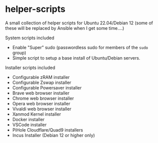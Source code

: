 # helper-scripts

A small collection of helper scripts for Ubuntu 22.04/Debian 12 (some of these will be replaced by Ansible when I get some time....)

System scripts included

- Enable "Super" sudo (passwordless sudo for members of the `sudo` group)
- Simple script to setup a base install of Ubuntu/Debian servers.

Installer scripts included

- Configurable zRAM installer
- Configurable Zswap installer
- Configurable Powersaver installer
- Brave web browser installer
- Chrome web browser installer
- Opera web browser installer
- Vivaldi web browser installer
- Xanmod Kernel installer
- Docker installer
- VSCode installer
- PiHole Cloudflare/Quad9 installers
- Incus Installer (Debian 12 or higher only)
